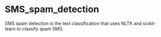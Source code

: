 # SMS_spam_detection
SMS spam detection is the text classification that uses NLTK and scikit-learn to classify spam SMS. 
